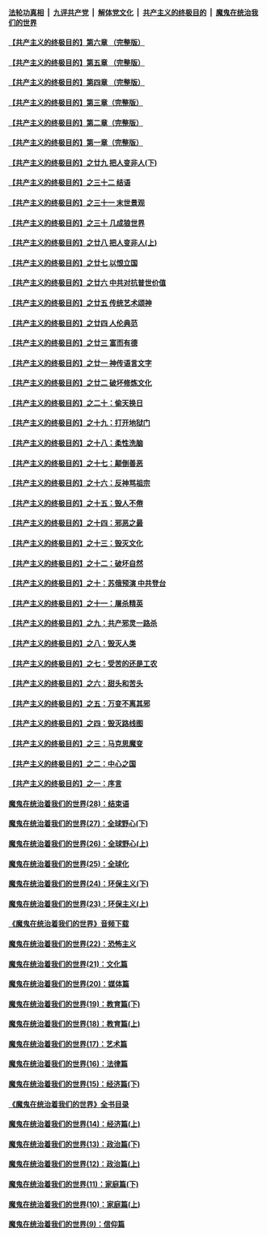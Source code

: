 ####  [法轮功真相](../../../../basic/blob/master/README.md?t=05210001) &nbsp;|&nbsp; [九评共产党](../../../../9ping.md/blob/master/README.md?t=05210001) &nbsp;|&nbsp; [解体党文化](../../../../jtdwh.md/blob/master/README.md?t=05210001)  &nbsp;|&nbsp; [共产主义的终极目的](../../../../gczydzjmd.md/blob/master/README.md?t=05210001) &nbsp;|&nbsp; [魔鬼在统治我们的世界](../../../../mgztzwmdsj.md/blob/master/README.md?t=05210001) 

#### [【共产主义的终极目的】第六章 （完整版）](../pages/nsc422/n11428913.md?t=05210001) 

#### [【共产主义的终极目的】第五章 （完整版）](../pages/nsc422/n11428912.md?t=05210001) 

#### [【共产主义的终极目的】第四章 （完整版）](../pages/nsc422/n11428907.md?t=05210001) 

#### [【共产主义的终极目的】第三章（完整版）](../pages/nsc422/n11428848.md?t=05210001) 

#### [【共产主义的终极目的】第二章（完整版）](../pages/nsc422/n11428831.md?t=05210001) 

#### [【共产主义的终极目的】第一章（完整版）](../pages/nsc422/n11417651.md?t=05210001) 

#### [【共产主义的终极目的】之廿九 把人变非人(下)](../pages/nsc422/n11344140.md?t=05210001) 

#### [【共产主义的终极目的】之三十二 结语](../pages/nsc422/n11360535.md?t=05210001) 

#### [【共产主义的终极目的】之三十一 末世景观](../pages/nsc422/n11351129.md?t=05210001) 

#### [【共产主义的终极目的】之三十 几成狼世界](../pages/nsc422/n11348280.md?t=05210001) 

#### [【共产主义的终极目的】之廿八 把人变非人(上)](../pages/nsc422/n11340492.md?t=05210001) 

#### [【共产主义的终极目的】之廿七 以恨立国](../pages/nsc422/n11336944.md?t=05210001) 

#### [【共产主义的终极目的】之廿六 中共对抗普世价值](../pages/nsc422/n11324785.md?t=05210001) 

#### [【共产主义的终极目的】之廿五 传统艺术颂神](../pages/nsc422/n11296396.md?t=05210001) 

#### [【共产主义的终极目的】之廿四 人伦典范](../pages/nsc422/n11296397.md?t=05210001) 

#### [【共产主义的终极目的】之廿三 富而有德](../pages/nsc422/n11283598.md?t=05210001) 

#### [【共产主义的终极目的】之廿一 神传语言文字](../pages/nsc422/n11263265.md?t=05210001) 

#### [【共产主义的终极目的】之廿二 破坏修炼文化](../pages/nsc422/n11245728.md?t=05210001) 

#### [【共产主义的终极目的】之二十：偷天换日](../pages/nsc422/n11238846.md?t=05210001) 

#### [【共产主义的终极目的】之十九：打开地狱门](../pages/nsc422/n11206376.md?t=05210001) 

#### [【共产主义的终极目的】之十八：柔性洗脑](../pages/nsc422/n11199994.md?t=05210001) 

#### [【共产主义的终极目的】之十七：颠倒善恶](../pages/nsc422/n11179782.md?t=05210001) 

#### [【共产主义的终极目的】之十六：反神骂祖宗](../pages/nsc422/n11166798.md?t=05210001) 

#### [【共产主义的终极目的】之十五：毁人不倦](../pages/nsc422/n11166792.md?t=05210001) 

#### [【共产主义的终极目的】之十四：邪恶之最](../pages/nsc422/n11150249.md?t=05210001) 

#### [【共产主义的终极目的】之十三：毁灭文化](../pages/nsc422/n11135227.md?t=05210001) 

#### [【共产主义的终极目的】之十二：破坏自然](../pages/nsc422/n11135214.md?t=05210001) 

#### [【共产主义的终极目的】之十：苏俄预演 中共登台](../pages/nsc422/n11118424.md?t=05210001) 

#### [【共产主义的终极目的】之十一：屠杀精英](../pages/nsc422/n11118442.md?t=05210001) 

#### [【共产主义的终极目的】之九：共产邪灵一路杀](../pages/nsc422/n11114139.md?t=05210001) 

#### [【共产主义的终极目的】之八：毁灭人类](../pages/nsc422/n11108503.md?t=05210001) 

#### [【共产主义的终极目的】之七：受苦的还是工农](../pages/nsc422/n11101809.md?t=05210001) 

#### [【共产主义的终极目的】之六：甜头和苦头](../pages/nsc422/n11096971.md?t=05210001) 

#### [【共产主义的终极目的】之五：万变不离其邪](../pages/nsc422/n11091285.md?t=05210001) 

#### [【共产主义的终极目的】之四：毁灭路线图](../pages/nsc422/n11086284.md?t=05210001) 

#### [【共产主义的终极目的】之三：马克思魔变](../pages/nsc422/n11061941.md?t=05210001) 

#### [【共产主义的终极目的】之二：中心之国](../pages/nsc422/n11047728.md?t=05210001) 

#### [【共产主义的终极目的】之一：序言](../pages/nsc422/n11086077.md?t=05210001) 

#### [魔鬼在统治着我们的世界(28)：结束语](../pages/nsc422/n10936246.md?t=05210001) 

#### [魔鬼在统治着我们的世界(27)：全球野心(下)](../pages/nsc422/n10928319.md?t=05210001) 

#### [魔鬼在统治着我们的世界(26)：全球野心(上)](../pages/nsc422/n10900318.md?t=05210001) 

#### [魔鬼在统治着我们的世界(25)：全球化](../pages/nsc422/n10788205.md?t=05210001) 

#### [魔鬼在统治着我们的世界(24)：环保主义(下)](../pages/nsc422/n10695307.md?t=05210001) 

#### [魔鬼在统治着我们的世界(23)：环保主义(上)](../pages/nsc422/n10688613.md?t=05210001) 

#### [《魔鬼在统治着我们的世界》音频下载](../pages/nsc422/n10635553.md?t=05210001) 

#### [魔鬼在统治着我们的世界(22)：恐怖主义](../pages/nsc422/n10614727.md?t=05210001) 

#### [魔鬼在统治着我们的世界(21)：文化篇](../pages/nsc422/n10597706.md?t=05210001) 

#### [魔鬼在统治着我们的世界(20)：媒体篇](../pages/nsc422/n10586579.md?t=05210001) 

#### [魔鬼在统治着我们的世界(19)：教育篇(下)](../pages/nsc422/n10564808.md?t=05210001) 

#### [魔鬼在统治着我们的世界(18)：教育篇(上)](../pages/nsc422/n10526970.md?t=05210001) 

#### [魔鬼在统治着我们的世界(17)：艺术篇](../pages/nsc422/n10499093.md?t=05210001) 

#### [魔鬼在统治着我们的世界(16)：法律篇](../pages/nsc422/n10485969.md?t=05210001) 

#### [魔鬼在统治着我们的世界(15)：经济篇(下)](../pages/nsc422/n10469975.md?t=05210001) 

#### [《魔鬼在统治着我们的世界》全书目录](../pages/nsc422/n10464261.md?t=05210001) 

#### [魔鬼在统治着我们的世界(14)：经济篇(上)](../pages/nsc422/n10457370.md?t=05210001) 

#### [魔鬼在统治着我们的世界(13)：政治篇(下)](../pages/nsc422/n10448270.md?t=05210001) 

#### [魔鬼在统治着我们的世界(12)：政治篇(上)](../pages/nsc422/n10444576.md?t=05210001) 

#### [魔鬼在统治着我们的世界(11)：家庭篇(下)](../pages/nsc422/n10440961.md?t=05210001) 

#### [魔鬼在统治着我们的世界(10)：家庭篇(上)](../pages/nsc422/n10435448.md?t=05210001) 

#### [魔鬼在统治着我们的世界(9)：信仰篇](../pages/nsc422/n10432159.md?t=05210001) 

